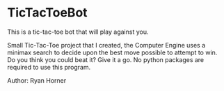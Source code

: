 # TicTacToeBot
This is a tic-tac-toe bot that will play against you.


Small Tic-Tac-Toe project that I created, the Computer Engine uses a minimax search to decide upon the best move possible to attempt to win.
Do you think you could beat it? Give it a go. No python packages are required to use this program.

Author: Ryan Horner
